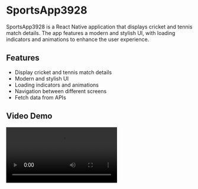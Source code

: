 # SportsApp3928

SportsApp3928 is a React Native application that displays cricket and tennis match details. The app features a modern and stylish UI, with loading indicators and animations to enhance the user experience.

## Features

- Display cricket and tennis match details
- Modern and stylish UI
- Loading indicators and animations
- Navigation between different screens
- Fetch data from APIs

## Video Demo

![Watch the video](sportsapp3928.mp4)
